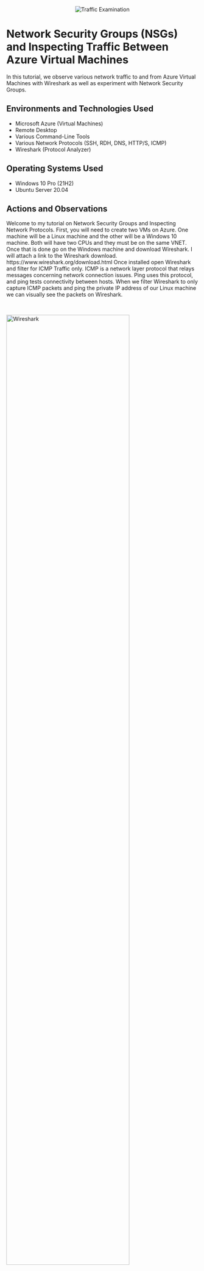 <p align="center">
<img src="https://i.imgur.com/Ua7udoS.png" alt="Traffic Examination"/>
</p>

<h1>Network Security Groups (NSGs) and Inspecting Traffic Between Azure Virtual Machines</h1>
In this tutorial, we observe various network traffic to and from Azure Virtual Machines with Wireshark as well as experiment with Network Security Groups. <br />




<h2>Environments and Technologies Used</h2>

- Microsoft Azure (Virtual Machines)
- Remote Desktop
- Various Command-Line Tools
- Various Network Protocols (SSH, RDH, DNS, HTTP/S, ICMP)
- Wireshark (Protocol Analyzer)

<h2>Operating Systems Used </h2>

- Windows 10 Pro (21H2)
- Ubuntu Server 20.04

<h2>Actions and Observations</h2>

<p>
</p>
<p>
Welcome to my tutorial on Network Security Groups and Inspecting Network Protocols. First, you will need to create two VMs on Azure. One machine will be a Linux machine and the other will be a Windows 10 machine. Both will have two CPUs and they must be on the same VNET. Once that is done go on the Windows machine and download Wireshark. I will attach a link to the Wireshark download. https://www.wireshark.org/download.html Once installed open Wireshark and filter for ICMP Traffic only. ICMP is a network layer protocol that relays messages concerning network connection issues. Ping uses this protocol, and ping tests connectivity between hosts. When we filter Wireshark to only capture ICMP packets and ping the private IP address of our Linux machine we can visually see the packets on Wireshark. 
</p>
<br />
<p>
<img src="https://i.imgur.com/IIUShxp.png" height="80%" width="80%" alt="Wireshark"/>
</p>
<p>
We can inspect each individual packet and see the actual data that is being sent in each ping. the picture below demonstrates just that. 
</p>
<br />
<p>
<img src="https://i.imgur.com/GLxSIG3.png" height="80%" width="80%" alt="Hash"/>
</p>
<p>
In the next portion of the lab, we will perpetually ping the Linux machine with the command ping -t. This will continually ping the machine until we decide to stop it, while the Windows machine is pinging the Linux machine, we will go to the Linux machine and block inbound ICMP traffic on its firewall. Once we do that, we will stop receiving echo replies from the Linux machine. We will block ICMP by creating a new Network Security Group on the Linux machine that will be set to block ICMP. We can allow the traffic by allowing ICMP on the Linux Network Security Groups page on Azure. 
</p>
<br />
<img src="https://i.imgur.com/5vXO75R.png" height="80%" width="80%" alt="Wireshark cmd"/>
</p>
<img src="https://i.imgur.com/Asl80tN.png" height="80%" width="80%" alt="Azure network security group"/>
<p>
Next, we will use our Windows machine to SSH to the Linux machine. SSH has no GUI it just gives the user access to the machine’s CLI. We will set the Wireshark filter to capture SSH packets only. When we ssh into the Linux machine with the command prompt "ssh labuser@10.0.0.5" we can see that Wireshark starts to immediately capture SSH packets.
</p>
<br />
<img src="https://i.imgur.com/zteR41r.png" height="80%" width="80%" alt="Wireshark shell"/>
</p>
<p>
Now we will use Wireshark to filter for DHCP. DHCP is the Dynamic Host Configuration Protocol this works on ports 67/68. It is used to assign IP addresses to machines. We will request a new IP address with the command "ipconfig /renew". Once we enter the command Wireshark will capture DHCP traffic.
</p>
<br />
<img src="https://i.imgur.com/vU8fpQf.png" height="80%" width="80%" alt="Wireshark ifconfig shell"/>
</p>
<p>
Time to filter DNS traffic. We will set Wireshark to filter DNS traffic. We will initiate DNS traffic by typing in the command "nslookup www.google.com" this command essentially asks our DNS server what is Google’s IP address.
</p>
<br />
<img src="https://i.imgur.com/VMcwmsO.png" height="80%" width="80%" alt="Wireshark cmd nslookup"/>
</p>
<p>
Lastly, we will filter for RDP traffic. When we enter tcp.port==3389 traffic is spammed non-stop because we are using Remote Desktop Protocol to connect to our Virtual Machine. 
</p>
<br />
<img src="https://i.imgur.com/VxXGv6X.png" height="80%" width="80%" alt="Wireshark tcp port inspection"/>
</p>
<p>

